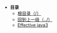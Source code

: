 * **目录**
  * [根目录（/）](/README)
  * [回到上一级（../）](/README)
  * [Effective java3](md/EffectiveJava3/EffectiveJava3)

